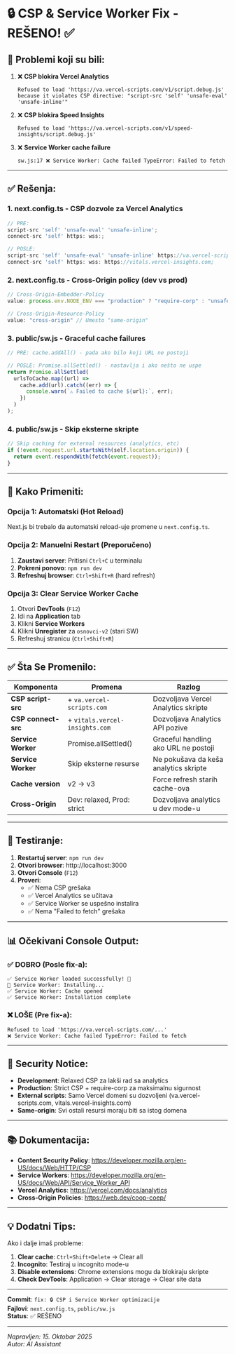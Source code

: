 # 🔒 CSP & Service Worker Fix - REŠENO! ✅

## 🐛 Problemi koji su bili:

1. ❌ **CSP blokira Vercel Analytics**
   ```
   Refused to load 'https://va.vercel-scripts.com/v1/script.debug.js'
   because it violates CSP directive: "script-src 'self' 'unsafe-eval' 'unsafe-inline'"
   ```

2. ❌ **CSP blokira Speed Insights**
   ```
   Refused to load 'https://va.vercel-scripts.com/v1/speed-insights/script.debug.js'
   ```

3. ❌ **Service Worker cache failure**
   ```
   sw.js:17 ❌ Service Worker: Cache failed TypeError: Failed to fetch
   ```

---

## ✅ Rešenja:

### 1. **next.config.ts** - CSP dozvole za Vercel Analytics

```typescript
// PRE:
script-src 'self' 'unsafe-eval' 'unsafe-inline';
connect-src 'self' https: wss:;

// POSLE:
script-src 'self' 'unsafe-eval' 'unsafe-inline' https://va.vercel-scripts.com;
connect-src 'self' https: wss: https://vitals.vercel-insights.com;
```

### 2. **next.config.ts** - Cross-Origin policy (dev vs prod)

```typescript
// Cross-Origin-Embedder-Policy
value: process.env.NODE_ENV === "production" ? "require-corp" : "unsafe-none"

// Cross-Origin-Resource-Policy
value: "cross-origin" // Umesto "same-origin"
```

### 3. **public/sw.js** - Graceful cache failures

```javascript
// PRE: cache.addAll() - pada ako bilo koji URL ne postoji

// POSLE: Promise.allSettled() - nastavlja i ako nešto ne uspe
return Promise.allSettled(
  urlsToCache.map((url) =>
    cache.add(url).catch((err) => {
      console.warn(`⚠️ Failed to cache ${url}:`, err);
    })
  )
);
```

### 4. **public/sw.js** - Skip eksterne skripte

```javascript
// Skip caching for external resources (analytics, etc)
if (!event.request.url.startsWith(self.location.origin)) {
  return event.respondWith(fetch(event.request));
}
```

---

## 🎯 Kako Primeniti:

### Opcija 1: Automatski (Hot Reload)
Next.js bi trebalo da automatski reload-uje promene u `next.config.ts`.

### Opcija 2: Manuelni Restart (Preporučeno)
1. **Zaustavi server**: Pritisni `Ctrl+C` u terminalu
2. **Pokreni ponovo**: `npm run dev`
3. **Refreshuj browser**: `Ctrl+Shift+R` (hard refresh)

### Opcija 3: Clear Service Worker Cache
1. Otvori **DevTools** (`F12`)
2. Idi na **Application** tab
3. Klikni **Service Workers**
4. Klikni **Unregister** za `osnovci-v2` (stari SW)
5. Refreshuj stranicu (`Ctrl+Shift+R`)

---

## ✅ Šta Se Promenilo:

| Komponenta | Promena | Razlog |
|-----------|---------|--------|
| **CSP script-src** | + `va.vercel-scripts.com` | Dozvoljava Vercel Analytics skripte |
| **CSP connect-src** | + `vitals.vercel-insights.com` | Dozvoljava Analytics API pozive |
| **Service Worker** | Promise.allSettled() | Graceful handling ako URL ne postoji |
| **Service Worker** | Skip eksterne resurse | Ne pokušava da keša analytics skripte |
| **Cache version** | v2 → v3 | Force refresh starih cache-ova |
| **Cross-Origin** | Dev: relaxed, Prod: strict | Dozvoljava analytics u dev mode-u |

---

## 🧪 Testiranje:

1. **Restartuj server**: `npm run dev`
2. **Otvori browser**: http://localhost:3000
3. **Otvori Console** (`F12`)
4. **Proveri**:
   - ✅ Nema CSP grešaka
   - ✅ Vercel Analytics se učitava
   - ✅ Service Worker se uspešno instalira
   - ✅ Nema "Failed to fetch" grešaka

---

## 📊 Očekivani Console Output:

### ✅ DOBRO (Posle fix-a):
```
✅ Service Worker loaded successfully! 🚀
🔧 Service Worker: Installing...
✅ Service Worker: Cache opened
✅ Service Worker: Installation complete
```

### ❌ LOŠE (Pre fix-a):
```
Refused to load 'https://va.vercel-scripts.com/...'
❌ Service Worker: Cache failed TypeError: Failed to fetch
```

---

## 🔐 Security Notice:

- **Development**: Relaxed CSP za lakši rad sa analytics
- **Production**: Strict CSP + require-corp za maksimalnu sigurnost
- **External scripts**: Samo Vercel domeni su dozvoljeni (va.vercel-scripts.com, vitals.vercel-insights.com)
- **Same-origin**: Svi ostali resursi moraju biti sa istog domena

---

## 📚 Dokumentacija:

- **Content Security Policy**: https://developer.mozilla.org/en-US/docs/Web/HTTP/CSP
- **Service Workers**: https://developer.mozilla.org/en-US/docs/Web/API/Service_Worker_API
- **Vercel Analytics**: https://vercel.com/docs/analytics
- **Cross-Origin Policies**: https://web.dev/coop-coep/

---

## 💡 Dodatni Tips:

Ako i dalje imaš probleme:

1. **Clear cache**: `Ctrl+Shift+Delete` → Clear all
2. **Incognito**: Testiraj u incognito mode-u
3. **Disable extensions**: Chrome extensions mogu da blokiraju skripte
4. **Check DevTools**: Application → Clear storage → Clear site data

---

**Commit**: `fix: 🔒 CSP i Service Worker optimizacije`  
**Fajlovi**: `next.config.ts`, `public/sw.js`  
**Status**: ✅ REŠENO

---

_Napravljen: 15. Oktobar 2025_  
_Autor: AI Assistant_

